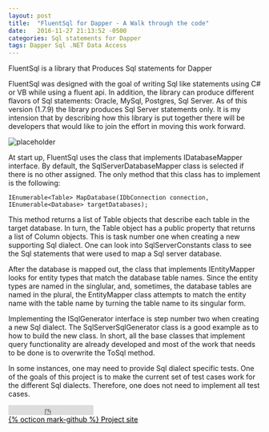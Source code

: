 ```yaml
---
layout: post
title:  "FluentSql for Dapper - A Walk through the code"
date:   2016-11-27 21:13:52 -0500
categories: Sql statements for Dapper
tags: Dapper Sql .NET Data Access
---
```

<div class="message" >
FluentSql is a library that Produces Sql statements for Dapper
</div>

FluentSql was designed with the goal of writing Sql like statements using C# or VB while using a fluent api. In addition, the library can produce different flavors of Sql statements: Oracle, MySql, Postgres, Sql Server. As of this version (1.7.9) the library produces Sql Server statements only. It is my intension that by describing how this library is put together there will be developers that would like to join the effort in moving this work forward.

![placeholder](https://ernestoherrera.github.io/public/images/FluentSqlDiagram_Medium.png)

At start up, FluentSql uses the class that implements IDatabaseMapper interface. By default, the SqlServerDatabaseMapper class is selected if there is no other assigned. The only method that this class has to implement is the following:

    IEnumerable<Table> MapDatabase(IDbConnection connection, IEnumerable<Database> targetDatabases);

This method returns a list of Table objects that describe each table in the target database. In turn, the Table object has a public property that returns a list of Column objects. This is task number one when creating a new supporting Sql dialect. One can look into SqlServerConstants class to see the Sql statements that were used to map a Sql server database.

After the database is mapped out, the class that implements IEntityMapper looks for entity types that match the database table names. Since the entity types are named in the singlular, and, sometimes, the database tables are named in the plural, the EntityMapper class attempts to match the entity name with the table name by turning the table name to its singular form.

Implementing the ISqlGenerator interface is step number two when creating a new Sql dialect. The SqlServerSqlGenerator class is a good example as to how to build the new class. In short, all the base classes that implement query functionality are already developed and most of the work that needs to be done is to overwrite the ToSql method.

In some instances, one may need to provide Sql dialect specific tests. One of the goals of this project is to make the current set of test cases work for the different Sql dialects. Therefore, one does not need to implement all test cases.

<iframe src="https://ghbtns.com/github-btn.html?user={{ site.github_username }}&repo=FluentSql&type=fork&count=true" frameborder="0" scrolling="0" width="170px" height="20px"></iframe>
<div><a href="https://github.com/ernestoherrera/FluentSql" style="color:#000">{% octicon mark-github %} Project site</a></div>


